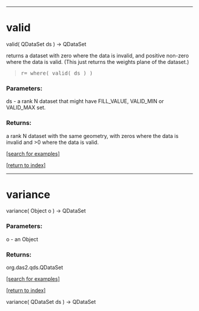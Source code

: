 ***
<a name="valid"></a>
# valid
valid( QDataSet ds ) &rarr; QDataSet

returns a dataset with zero where the data is invalid, and positive 
 non-zero where the data is valid.  (This just returns the weights
 plane of the dataset.)
<blockquote><pre>
r= where( valid( ds ) )
</pre></blockquote>

### Parameters:
ds - a rank N dataset that might have FILL_VALUE, VALID_MIN or VALID_MAX
   set.

### Returns:
a rank N dataset with the same geometry, with zeros where the data
   is invalid and &gt;0 where the data is valid.

<a href="https://github.com/autoplot/dev/search?q=valid&unscoped_q=valid">[search for examples]</a>

<a href="https://github.com/autoplot/documentation/blob/master/javadoc/index-all.md">[return to index]</a>

***
<a name="variance"></a>
# variance
variance( Object o ) &rarr; QDataSet



### Parameters:
o - an Object

### Returns:
org.das2.qds.QDataSet


<a href="https://github.com/autoplot/dev/search?q=variance&unscoped_q=variance">[search for examples]</a>

<a href="https://github.com/autoplot/documentation/blob/master/javadoc/index-all.md">[return to index]</a>

variance( QDataSet ds ) &rarr; QDataSet<br>
